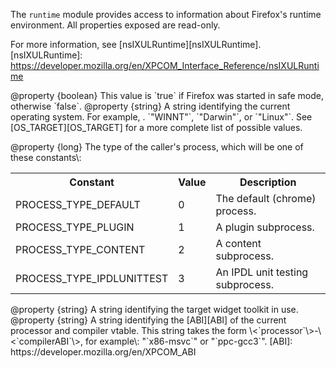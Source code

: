 <!-- contributed by Wes Kocher [kwierso@gmail.com]  -->

The `runtime` module provides access to information about Firefox's
runtime environment. All properties exposed are read-only.

For more information, see [nsIXULRuntime][nsIXULRuntime].
[nsIXULRuntime]: https://developer.mozilla.org/en/XPCOM_Interface_Reference/nsIXULRuntime

<api name="inSafeMode">
@property {boolean}
  This value is `true` if Firefox was started in safe mode,
  otherwise `false`.
</api>

<api name="OS">
@property {string}
  A string identifying the current operating system. For example, .
  `"WINNT"`, `"Darwin"`, or `"Linux"`. See [OS_TARGET][OS_TARGET]
  for a more complete list of possible values.

[OS_TARGET]: https://developer.mozilla.org/en/OS_TARGET
</api>

<api name="processType">
@property {long}
  The type of the caller's process, which will be one of these constants\:
<table>
  <tr>
    <th>Constant</th>
    <th>Value</th>
    <th>Description</th>
  </tr>

  <tr>
    <td>PROCESS_TYPE_DEFAULT</td>
    <td>0</td>
    <td>The default (chrome) process.</td>
  </tr>

  <tr>
    <td>PROCESS_TYPE_PLUGIN</td>
    <td>1</td>
    <td>A plugin subprocess.</td>
  </tr>

  <tr>
    <td>PROCESS_TYPE_CONTENT</td>
    <td>2</td>
    <td>A content subprocess.</td>
  </tr>

  <tr>
    <td>PROCESS_TYPE_IPDLUNITTEST</td>
    <td>3</td>
    <td>An IPDL unit testing subprocess.</td>
  </tr>
</table>
</api>

<api name="widgetToolkit">
@property {string}
  A string identifying the target widget toolkit in use.
</api>

<api name="XPCOMABI">
@property {string}
  A string identifying the [ABI][ABI] of the current processor and compiler vtable.
  This string takes the form \<`processor`\>-\<`compilerABI`\>,
  for example\: "`x86-msvc`" or "`ppc-gcc3`".
[ABI]: https://developer.mozilla.org/en/XPCOM_ABI
</api>
